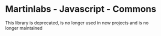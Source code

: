 # Martinlabs - Javascript - Commons

This library is deprecated, is no longer used in new projects and is no longer maintained
